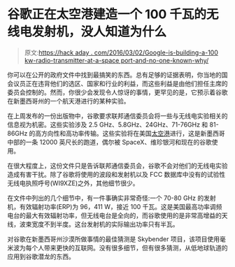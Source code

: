 # 谷歌正在太空港建造一个 100 千瓦的无线电发射机，没人知道为什么

> 原文:[https://hack aday . com/2016/03/02/Google-is-building-a-100 kw-radio-transmitter-at-a-space port-and-no-one-known-why/](https://hackaday.com/2016/03/02/google-is-building-a-100kw-radio-transmitter-at-a-spaceport-and-no-one-knows-why/)

你可以在公开的政府文件中找到最搞笑的东西。总有足够的证据表明，你当地的国会议员正在违背他们的选区、国家和行业的利益，而这些利益是由他们担任主席的委员会控制的。然而，你很少会发现令人惊讶的事情，更罕见的是，它预示着谷歌在新墨西哥州的一个航天港进行的某种实验。

在上周发布的一份出版物中，谷歌要求联邦通信委员会将一些与无线电实验相关的信息视为机密。这些实验涉及 2.5 GHz、5.8GHz、24GHz、71-76GHz 和 81-86GHz 的高方向性和高功率传输。这些实验将在美国[太空港](http://spaceportamerica.com/)进行，这是新墨西哥中部的一条 12000 英尺长的跑道，偶尔被 SpaceX、维珍银河和现在的谷歌使用。

在很大程度上，这份文件只是告诉联邦通信委员会，谷歌不会对他们的无线电实验造成有害干扰。除了谷歌将使用的波段和发射机以及 FCC 数据库中没有的试验性无线电执照呼号(WI9XZE)之外，其他细节很少。

在文件中列出的几个细节中，有一件事确实非常奇怪:一个 70-80 GHz 的发射机，有效辐射功率(ERP)为 96，411 W，接近 100 千瓦。这是美国最高功率调频电台的最大有效辐射功率，但无线电台是全向的，而谷歌使用的是非常高增益的天线，波束宽度不到半度。这台发射机的实际输出功率只有半瓦。

对谷歌在新墨西哥州沙漠所做事情的最佳猜测是 Skybender 项目，该项目使用毫米波为每个人带来更快的互联网。没有很多细节，但有很多猜测，从低地球轨道的应用到谷歌潜龙的东西。